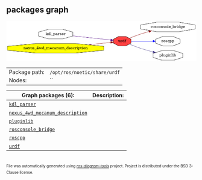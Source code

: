 <!--
File was automatically generated using 'ros-diagram-tools' project.
Project is distributed under the BSD 3-Clause license.
-->

## packages graph

[![urdf](urdf.png "urdf")](urdf.png)

|     |     |
| --- | --- |
| Package path: | `/opt/ros/noetic/share/urdf` |
| Nodes: | `` |


| Graph packages (6): | Description: |
| ------------------- | ------------ |
| [`kdl_parser`](kdl_parser.md) |  |
| [`nexus_4wd_mecanum_description`](nexus_4wd_mecanum_description.md) |  |
| [`pluginlib`](pluginlib.md) |  |
| [`rosconsole_bridge`](rosconsole_bridge.md) |  |
| [`roscpp`](roscpp.md) |  |
| [`urdf`](urdf.md) |  |


</br>
<font size="1">
File was automatically generated using <a href="https://github.com/anetczuk/ros-diagram-tools"><i>ros-diagram-tools</i></a> project.
Project is distributed under the BSD 3-Clause license.
</font>
